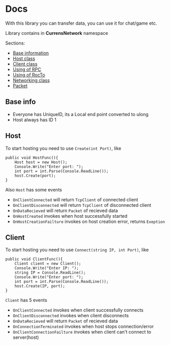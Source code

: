 <h1>Docs</h1>
With this library you can transfer data, you can use it for chat/game etc.
<p>Library contains in <strong>CurrensNetwork</strong> namespace</p>
<p>Sections:</p>
<ul>
  <li><a href="BaseSection">Base information</a></li>
  <li><a href="HostSection">Host class</a></li>
  <li><a href="ClientSection">Client class</a></li>
  <li><a href="HostSection">Using of RPC</a></li>
  <li><a href="HostSection">Using of RocTo</a></li>
  <li><a href="HostSection">Networking class</a></li>
  <li><a href="HostSection">Packet</a></li>
</ul>
<div class="main" id="BaseSection">
  <h2>Base info</h2>
  <ul>
  <li>Everyone has UniqueID, its a Local end point converted to ulong</li>
  <li>Host always has ID 1</li>
</ul>

</div>
<div class="main" id="HostSection">
  <h2>Host</h2>
  <p>To start hosting you need to use <code>Create(int Port)</code>, like</p>

    public void HostFunc(){
        Host host = new Host();
        Console.Write("Enter port: ");
        int port = int.Parse(Console.ReadLine());
        host.Create(port);
    }
<p>Also <code>Host</code> has some events</p>
<ul>
    <li><code>OnClientConnected</code> will return <code>TcpClient</code> of connected client</li>
    <li><code>OnClientDisconnected</code> will return <code>TcpClient</code> of disconnected client</li>
    <li><code>OnDataRecieved</code> will return <code>Packet</code> of recieved data</li>
    <li><code>OnHostCreated</code> invokes when host successfully started</li>
    <li><code>OnHostCreationFailture</code> invokes on host creation error, returns <code>Exeption</code></li>
</ul>

</div>
<div class="main" id="ClientSection">
  <h2>Client</h2>
  <p>To start hosting you need to use <code>Connect(string IP, int Port)</code>, like</p>

    public void ClientFunc(){
        Client client = new Client();
        Console.Write("Enter IP: ");
        string IP = Console.ReadLine();
        Console.Write("Enter port: ");
        int port = int.Parse(Console.ReadLine());
        host.Create(IP, port);
    }
<p><code>Client</code> has 5 events</p>
<ul>
    <li><code>OnClientConnected</code> invokes when client successfully connects</li>
    <li><code>OnClientDisconnected</code> invokes when client disconnects</li>
    <li><code>OnDataRecieved</code> will return <code>Packet</code> of recieved data</li>
    <li><code>OnConnectionTerminated</code> invokes when host stops connection/error</li>
    <li><code>OnClientConnectionFailture</code> invokes when client can't connect to server(host)</li>
</ul>
</div>
